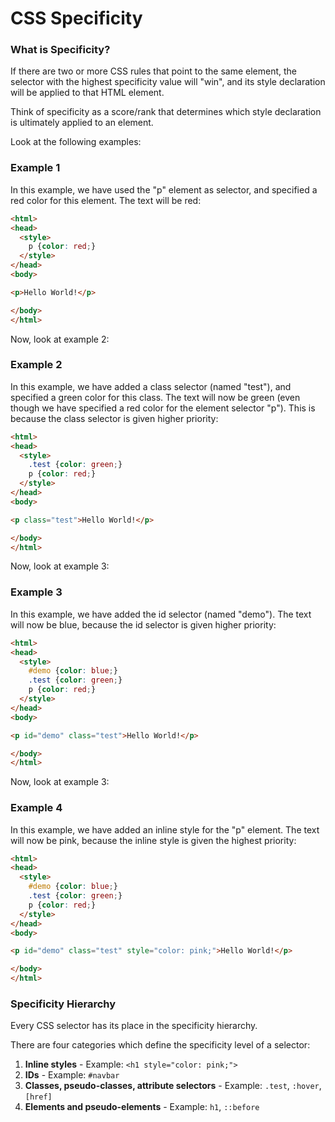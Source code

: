 # CSS Specificity

### What is Specificity?

If there are two or more CSS rules that point to the same element, the selector with the highest specificity value will "win", and its style declaration will be applied to that HTML element.

Think of specificity as a score/rank that determines which style declaration is ultimately applied to an element.

Look at the following examples:

### Example 1

In this example, we have used the "p" element as selector, and specified a red color for this element. The text will be red:

```html
<html>
<head>
  <style>
    p {color: red;}
  </style>
</head>
<body>

<p>Hello World!</p>

</body>
</html>
```

Now, look at example 2:

### Example 2

In this example, we have added a class selector (named "test"), and specified a green color for this class. The text will now be green (even though we have specified a red color for the element selector "p"). This is because the class selector is given higher priority:

```html
<html>
<head>
  <style>
    .test {color: green;}
    p {color: red;}
  </style>
</head>
<body>

<p class="test">Hello World!</p>

</body>
</html>
```

Now, look at example 3:

### Example 3

In this example, we have added the id selector (named "demo"). The text will now be blue, because the id selector is given higher priority:

```html
<html>
<head>
  <style>
    #demo {color: blue;}
    .test {color: green;}
    p {color: red;}
  </style>
</head>
<body>

<p id="demo" class="test">Hello World!</p>

</body>
</html>
```

Now, look at example 3:

### Example 4

In this example, we have added an inline style for the "p" element. The text will now be pink, because the inline style is given the highest priority:

```html
<html>
<head>
  <style>
    #demo {color: blue;}
    .test {color: green;}
    p {color: red;}
  </style>
</head>
<body>

<p id="demo" class="test" style="color: pink;">Hello World!</p>

</body>
</html>
```

### Specificity Hierarchy

Every CSS selector has its place in the specificity hierarchy.

There are four categories which define the specificity level of a selector:

1. **Inline styles** - Example: `<h1 style="color: pink;">`
2. **IDs** - Example: `#navbar`
3. **Classes, pseudo-classes, attribute selectors** - Example: `.test`, `:hover`, `[href]`
4. **Elements and pseudo-elements** - Example: `h1`, `::before`